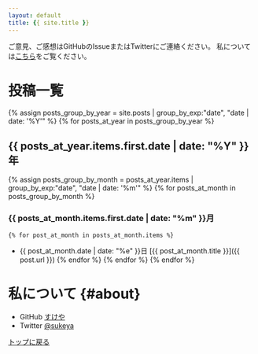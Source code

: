 ```yaml
---
layout: default
title: {{ site.title }}
---
```

ご意見、ご感想はGitHubのIssueまたはTwitterにご連絡ください。
私については[こちら](#about)をご覧ください。

# 投稿一覧
{% assign posts_group_by_year = site.posts | group_by_exp:"date", "date | date: '%Y'"  %}
{% for posts_at_year in posts_group_by_year %}
## {{ posts_at_year.items.first.date | date: "%Y" }}年
  {% assign posts_group_by_month = posts_at_year.items | group_by_exp:"date", "date | date: '%m'"  %}
  {% for posts_at_month in posts_group_by_month %}
### {{ posts_at_month.items.first.date | date: "%m" }}月
    {% for post_at_month in posts_at_month.items %}
- {{ post_at_month.date | date: "%e" }}日 [{{ post_at_month.title }}]({{ post.url }})
    {% endfor %}
  {% endfor %}
{% endfor %}

# 私について {#about}
- GitHub [すけや](https://github.com/sukeya)
- Twitter [@sukeya](https://twitter.com/ReZeroRemLover)

[トップに戻る](#)
